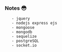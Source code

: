 ### Notes :flushed:<br/>
       - jquery
       - nodejs express ejs
       - mongoose
       - mongodb
       - sequelize
       - postgreSQL
       - socket.io